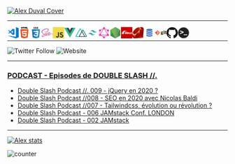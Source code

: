 [![Alex Duval Cover](https://res.cloudinary.com/dey128wj1/image/upload/v1594650260/cover_2x_vnypvx.png)][website]  

---

[<img align="left" alt="Visual Studio Code" width="26px" src="https://raw.githubusercontent.com/github/explore/80688e429a7d4ef2fca1e82350fe8e3517d3494d/topics/visual-studio-code/visual-studio-code.png" />][website]
[<img align="left" alt="HTML5" width="26px" src="https://raw.githubusercontent.com/github/explore/80688e429a7d4ef2fca1e82350fe8e3517d3494d/topics/html/html.png" />][website]
[<img align="left" alt="CSS3" width="26px" src="https://raw.githubusercontent.com/github/explore/80688e429a7d4ef2fca1e82350fe8e3517d3494d/topics/css/css.png" />][website]
[<img align="left" alt="Sass" width="26px" src="https://raw.githubusercontent.com/github/explore/80688e429a7d4ef2fca1e82350fe8e3517d3494d/topics/sass/sass.png" />][website]
[<img align="left" alt="JavaScript" width="26px" src="https://raw.githubusercontent.com/github/explore/80688e429a7d4ef2fca1e82350fe8e3517d3494d/topics/javascript/javascript.png" />][website]
[<img align="left" alt="Nuxt" width="26px" src="https://raw.githubusercontent.com/github/explore/80688e429a7d4ef2fca1e82350fe8e3517d3494d/topics/vue/vue.png" />][website]
[<img align="left" alt="nuxt" width="26px" src="https://raw.githubusercontent.com/github/explore/e94815998e4e0713912fed477a1f346ec04c3da2/topics/nuxt/nuxt.png" />][website]
[<img align="left" alt="Tailwind" width="26px" src="https://raw.githubusercontent.com/github/explore/e94815998e4e0713912fed477a1f346ec04c3da2/topics/tailwind/tailwind.png" />][website]
[<img align="left" alt="GraphQL" width="26px" src="https://raw.githubusercontent.com/github/explore/80688e429a7d4ef2fca1e82350fe8e3517d3494d/topics/graphql/graphql.png" />][website]
[<img align="left" alt="Node.js" width="26px" src="https://raw.githubusercontent.com/github/explore/80688e429a7d4ef2fca1e82350fe8e3517d3494d/topics/nodejs/nodejs.png" />][website]
[<img align="left" alt="Ruby on Rails" width="26px" src="https://raw.githubusercontent.com/github/explore/361e2821e2dea67711cde99c9c40ed357061cf27/topics/rails/rails.png" />][website]
[<img align="left" alt="Ruby" width="26px" src="https://raw.githubusercontent.com/github/explore/361e2821e2dea67711cde99c9c40ed357061cf27/topics/ruby/ruby.png" />][website]
[<img align="left" alt="SQL" width="26px" src="https://raw.githubusercontent.com/github/explore/80688e429a7d4ef2fca1e82350fe8e3517d3494d/topics/sql/sql.png" />][website]
[<img align="left" alt="Git" width="26px" src="https://raw.githubusercontent.com/github/explore/80688e429a7d4ef2fca1e82350fe8e3517d3494d/topics/git/git.png" />][website]
[<img align="left" alt="GitHub" width="26px" src="https://raw.githubusercontent.com/github/explore/78df643247d429f6cc873026c0622819ad797942/topics/github/github.png" />][website]
[<img align="left" alt="HTML5" width="26px" src="https://raw.githubusercontent.com/github/explore/80688e429a7d4ef2fca1e82350fe8e3517d3494d/topics/terminal/terminal.png" />][website]  

<br>

---

![Twitter Follow](https://img.shields.io/twitter/follow/xlanex6?color=1DA1F2&logo=twitter&style=for-the-badge)
![Website](https://img.shields.io/website?label=mindeset&style=for-the-badge&up_message=100%25%20bullshit%20FREE&url=http%3A%2F%2Fwww.alexduval.fr)

---

### [PODCAST - Episodes de DOUBLE SLASH //.][podcast]
<!-- YOUTUBE:START -->
- [Double Slash Podcast //. 009 -  jQuery en 2020 ?](https://www.youtube.com/watch?v=soG6DPrsFbk)
- [Double Slash Podcast //008 -  SEO en 2020 avec Nicolas Baldi](https://www.youtube.com/watch?v=O-l-eQjY_mA)
- [Double Slash Podcast //007 -  Tailwindcss, évolution ou révolution ?](https://www.youtube.com/watch?v=ZwgL3CAzuMk)
- [Double Slash Podcast - 006 JAMstack Conf. LONDON](https://www.youtube.com/watch?v=YzqtcVsQEBM)
- [Double Slash Podcast - 002 JAMstack](https://www.youtube.com/watch?v=x5HcdGHWoAc)
<!-- YOUTUBE:END -->

<!-- <!-- PODCAST::START -->
<!-- <!-- PODCAST::END -->
---


[![Alex stats](https://xlanex6-github-stat-2tc369jgy.vercel.app/api?username=xlanex6)][website]


![counter](https://ennjgcps5pdut2y.m.pipedream.net)


[website]:https://www.alexduval.fr/?utm_campaign=ReadMe&utm_medium=img&utm_source=Github
[podcast]:https://bit.ly/3hcwGTq
